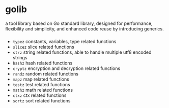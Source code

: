 # golib
a tool library based on Go standard library, designed for performance, flexibility and simplicity, and enhanced code reuse by introducing generics.

###
* ``typez`` constants, variables, type related functions
* ``slicez`` slice related functions
* ``strz`` string related functions, able to handle multiple utf8 encoded strings
* ``hashz`` hash related functions
* ``cryptz`` encryption and decryption related functions
* ``randz`` random related functions
* ``mapz`` map related functions
* ``testz`` test related functions
* ``mathz`` math related functions
* ``ctxz`` ctx related functions
* ``sortz`` sort related functions